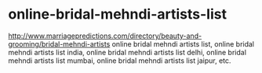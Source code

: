 # online-bridal-mehndi-artists-list
http://www.marriagepredictions.com/directory/beauty-and-grooming/bridal-mehndi-artists online bridal mehndi artists list, online bridal mehndi artists list india, online bridal mehndi artists list delhi, online bridal mehndi artists list mumbai, online bridal mehndi artists list jaipur, etc.
